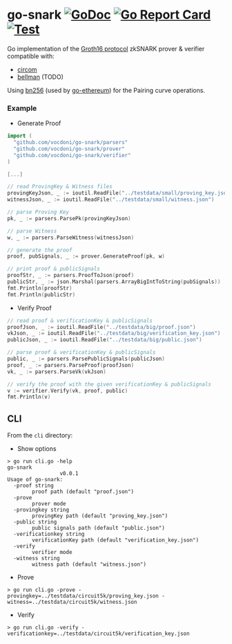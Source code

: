 # go-snark [![GoDoc](https://godoc.org/github.com/vocdoni/go-snark?status.svg)](https://godoc.org/github.com/vocdoni/go-snark) [![Go Report Card](https://goreportcard.com/badge/github.com/vocdoni/go-snark)](https://goreportcard.com/report/github.com/vocdoni/go-snark) [![Test](https://github.com/vocdoni/go-snark/workflows/Test/badge.svg)](https://github.com/vocdoni/go-snark/actions?query=workflow%3ATest)

Go implementation of the [Groth16 protocol](https://eprint.iacr.org/2016/260.pdf) zkSNARK prover & verifier compatible with:

- [circom](https://github.com/iden3/circom)
- [bellman](https://github.com/zkcrypto/bellman) (TODO)


Using [bn256](https://github.com/ethereum/go-ethereum/tree/master/crypto/bn256/cloudflare) (used by [go-ethereum](https://github.com/ethereum/go-ethereum)) for the Pairing curve operations.

### Example

- Generate Proof

```go
import (
  "github.com/vocdoni/go-snark/parsers"
  "github.com/vocdoni/go-snark/prover"
  "github.com/vocdoni/go-snark/verifier"
)

[...]

// read ProvingKey & Witness files
provingKeyJson, _ := ioutil.ReadFile("../testdata/small/proving_key.json")
witnessJson, _ := ioutil.ReadFile("../testdata/small/witness.json")

// parse Proving Key
pk, _ := parsers.ParsePk(provingKeyJson)

// parse Witness
w, _ := parsers.ParseWitness(witnessJson)

// generate the proof
proof, pubSignals, _ := prover.GenerateProof(pk, w)

// print proof & publicSignals
proofStr, _ := parsers.ProofToJson(proof)
publicStr, _ := json.Marshal(parsers.ArrayBigIntToString(pubSignals))
fmt.Println(proofStr)
fmt.Println(publicStr)
```

- Verify Proof

```go
// read proof & verificationKey & publicSignals
proofJson, _ := ioutil.ReadFile("../testdata/big/proof.json")
vkJson, _ := ioutil.ReadFile("../testdata/big/verification_key.json")
publicJson, _ := ioutil.ReadFile("../testdata/big/public.json")

// parse proof & verificationKey & publicSignals
public, _ := parsers.ParsePublicSignals(publicJson)
proof, _ := parsers.ParseProof(proofJson)
vk, _ := parsers.ParseVk(vkJson)

// verify the proof with the given verificationKey & publicSignals
v := verifier.Verify(vk, proof, public)
fmt.Println(v)
```

## CLI

From the `cli` directory:

- Show options

```
> go run cli.go -help
go-snark
                 v0.0.1
Usage of go-snark:
  -proof string
        proof path (default "proof.json")
  -prove
        prover mode
  -provingkey string
        provingKey path (default "proving_key.json")
  -public string
        public signals path (default "public.json")
  -verificationkey string
        verificationKey path (default "verification_key.json")
  -verify
        verifier mode
  -witness string
        witness path (default "witness.json")
```

- Prove

```
> go run cli.go -prove -provingkey=../testdata/circuit5k/proving_key.json -witness=../testdata/circuit5k/witness.json
```

- Verify

```
> go run cli.go -verify -verificationkey=../testdata/circuit5k/verification_key.json
```
